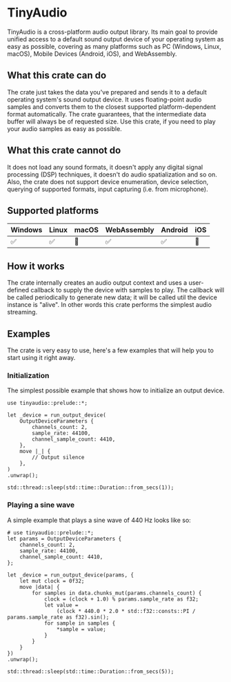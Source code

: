 # TinyAudio

TinyAudio is a cross-platform audio output library. Its main goal to provide unified access to
a default sound output device of your operating system as easy as possible, covering as many platforms
such as PC (Windows, Linux, macOS), Mobile Devices (Android, iOS), and WebAssembly.

## What this crate can do

The crate just takes the data you've prepared and sends it to a default operating system's sound output
device. It uses floating-point audio samples and converts them to the closest supported platform-dependent
format automatically. The crate guarantees, that the intermediate data buffer will always be of requested size.
Use this crate, if you need to play your audio samples as easy as possible.

## What this crate cannot do

It does not load any sound formats, it doesn't apply any digital signal processing (DSP) techniques, it
doesn't do audio spatialization and so on. Also, the crate does not support device enumeration, device
selection, querying of supported formats, input capturing (i.e. from microphone).

## Supported platforms

| Windows | Linux | macOS | WebAssembly | Android | iOS |
|---------|-------|-------|-------------|---------|-----|
| ✅       | ✅     | 🚧    | ✅           | ✅       | 🚧  |

## How it works

The crate internally creates an audio output context and uses a user-defined callback to supply the device
with samples to play. The callback will be called periodically to generate new data; it will be called util
the device instance is "alive". In other words this crate performs the simplest audio streaming.

## Examples

The crate is very easy to use, here's a few examples that will help you to start using it right away.

### Initialization

The simplest possible example that shows how to initialize an output device.

```rust,no_run
use tinyaudio::prelude::*;

let _device = run_output_device(
    OutputDeviceParameters {
        channels_count: 2,
        sample_rate: 44100,
        channel_sample_count: 4410,
    },
    move |_| {
        // Output silence
    },
)
.unwrap();

std::thread::sleep(std::time::Duration::from_secs(1));
```

### Playing a sine wave

A simple example that plays a sine wave of 440 Hz looks like so:

```rust,no_run
# use tinyaudio::prelude::*;
let params = OutputDeviceParameters {
    channels_count: 2,
    sample_rate: 44100,
    channel_sample_count: 4410,
};

let _device = run_output_device(params, {
    let mut clock = 0f32;
    move |data| {
        for samples in data.chunks_mut(params.channels_count) {
            clock = (clock + 1.0) % params.sample_rate as f32;
            let value =
                (clock * 440.0 * 2.0 * std::f32::consts::PI / params.sample_rate as f32).sin();
            for sample in samples {
                *sample = value;
            }
        }
    }
})
.unwrap();

std::thread::sleep(std::time::Duration::from_secs(5));
```